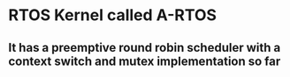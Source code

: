 # RTOS Kernel called A-RTOS
## It has a preemptive round robin scheduler with a context switch and mutex implementation so far
